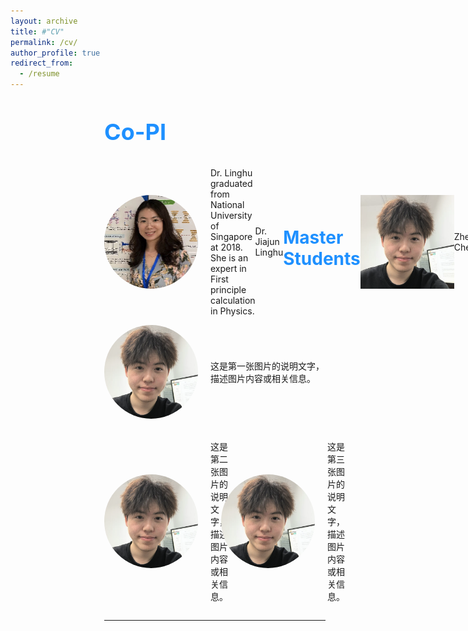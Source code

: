 ```yaml
---
layout: archive
title: #"CV"
permalink: /cv/
author_profile: true
redirect_from:
  - /resume
---
```


<div style="margin-left: 150px;">  
<span style="line-height: 1; font-size:18px"> <h1 style="color:	#1E90FF;">Co-PI</h1> </span> 

<div style="display: flex; align-items: center;">
  <img src="../images/lh.png" alt="lh" style="width: 150px; height: 150px; margin-right: 20px; border-radius: 50%;">
  <p>Dr. Linghu graduated from National University of Singapore at 2018. She is an expert in First principle calculation in Physics.</p>
 <p class="name">Dr. Jiajun Linghu</p>  
 
    
  <br /> <br /> 

  
<span style="line-height: 1; font-size:18px"> <h1 style="color:	#1E90FF;">Master Students</h1> </span> 


<img src="../images/zw.png" alt="Zhengwang Chen" width="150" height="150" />  
<p class="name">Zhengwang Chen</p>  

<div style="display: flex; align-items: center;">
  <img src="../images/zw.png" alt="zw" style="width: 150px; height: 150px; margin-right: 20px; border-radius: 50%;">
  <p>这是照片的说明文字，描述图片内容或相关信息。</p>
  <p class="name">Zhengwang Chen</p>  
</div>

</div>


<div style="display: flex; align-items: center; margin-bottom: 20px;">
  <img src="../images/zw.png" alt="Person's Name" style="width: 150px; height: 150px; margin-right: 20px; border-radius: 50%;">
  <p>这是第一张图片的说明文字，描述图片内容或相关信息。</p>
</div>


<div style="display: flex; justify-content: center;">
  <div style="display: flex; align-items: center; margin-right: 20px;">
    <img src="../images/zw.png" alt="Person's Name" style="width: 150px; height: 150px; margin-right: 20px; border-radius: 50%;">
    <p>这是第二张图片的说明文字，描述图片内容或相关信息。</p>
  </div>
  
  <div style="display: flex; align-items: center;">
    <img src="../images/zw.png" alt="Person's Name" style="width: 150px; height: 150px; margin-right: 20px; border-radius: 50%;">
    <p>这是第三张图片的说明文字，描述图片内容或相关信息。</p>
  </div>
</div>


  
---

